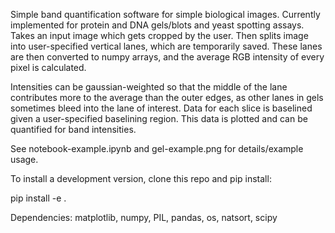 Simple band quantification software for simple biological images. Currently implemented for protein and DNA gels/blots and yeast spotting assays. Takes an input image which gets cropped by the user. Then splits image into user-specified vertical lanes, which are temporarily saved. These lanes are then converted to numpy arrays, and the average RGB intensity of every pixel is calculated. 

Intensities can be gaussian-weighted so that the middle of the lane contributes more to the average than the outer edges, as other lanes in gels sometimes bleed into the lane of interest. Data for each slice is baselined given a user-specified baselining region. This data is plotted and can be quantified for band intensities.

See notebook-example.ipynb and gel-example.png for details/example usage.

To install a development version, clone this repo and pip install:

pip install -e .

Dependencies: matplotlib, numpy, PIL, pandas, os, natsort, scipy
